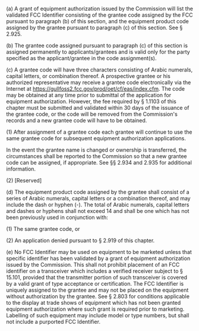(a) A grant of equipment authorization issued by the Commission will list the validated FCC Identifier consisting of the grantee code assigned by the FCC pursuant to paragraph (b) of this section, and the equipment product code assigned by the grantee pursuant to paragraph (c) of this section. See § 2.925.

(b) The grantee code assigned pursuant to paragraph (c) of this section is assigned permanently to applicants/grantees and is valid only for the party specified as the applicant/grantee in the code assignment(s).

(c) A grantee code will have three characters consisting of Arabic numerals, capital letters, or combination thereof. A prospective grantee or his authorized representative may receive a grantee code electronically via the Internet at https://gullfoss2.fcc.gov/prod/oet/cf/eas/index.cfm. The code may be obtained at any time prior to submittal of the application for equipment authorization. However, the fee required by § 1.1103 of this chapter must be submitted and validated within 30 days of the issuance of the grantee code, or the code will be removed from the Commission's records and a new grantee code will have to be obtained.

(1) After assignment of a grantee code each grantee will continue to use the same grantee code for subsequent equipment authorization applications.

In the event the grantee name is changed or ownership is transferred, the circumstances shall be reported to the Commission so that a new grantee code can be assigned, if appropriate. See §§ 2.934 and 2.935 for additional information.

(2) [Reserved]

(d) The equipment product code assigned by the grantee shall consist of a series of Arabic numerals, capital letters or a combination thereof, and may include the dash or hyphen (-). The total of Arabic numerals, capital letters and dashes or hyphens shall not exceed 14 and shall be one which has not been previously used in conjunction with:

(1) The same grantee code, or

(2) An application denied pursuant to § 2.919 of this chapter.

(e) No FCC Identifier may be used on equipment to be marketed unless that specific identifier has been validated by a grant of equipment authorization issued by the Commission. This shall not prohibit placement of an FCC identifier on a transceiver which includes a verified receiver subject to § 15.101, provided that the transmitter portion of such transceiver is covered by a valid grant of type acceptance or certification. The FCC Identifier is uniquely assigned to the grantee and may not be placed on the equipment without authorization by the grantee. See § 2.803 for conditions applicable to the display at trade shows of equipment which has not been granted equipment authorization where such grant is required prior to marketing. Labelling of such equipment may include model or type numbers, but shall not include a purported FCC Identifier.

